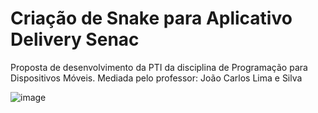 # Criação de Snake para Aplicativo Delivery Senac

Proposta de desenvolvimento da PTI da disciplina de Programação para Dispositivos Móveis. 
Mediada pelo professor: João Carlos Lima e Silva


![image](https://github.com/Leonnmarshall/AppDeliverySenac/blob/c1d1941912b4a19f7fc28a12f9aab56a6223e664/src/assets/Captura%20de%20Tela%202022-11-15%20a%CC%80s%2008.42.11.png)
